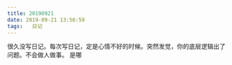 ```yaml
---
title: 20190921
date: 2019-09-21 13:56:59
tags:   日记
---
```

  很久没写日记。每次写日记，定是心情不好的时候。突然发觉，你的底层逻辑出了问题。不会做人做事。
  是哪

